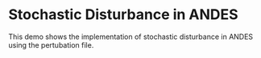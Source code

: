 # Stochastic Disturbance in ANDES

This demo shows the implementation of stochastic disturbance in ANDES using the pertubation file.
